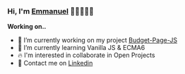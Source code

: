 ### Hi, I'm [Emmanuel](https://manelpz.github.io) 👋🏻👨🏻‍💻

**Working on..**  

- 🔨 I’m currently working on my project [Budget-Page-JS](https://github.com/manelpz/Budget-Page-JS)
- 📕 I’m currently learning Vanilla JS & ECMA6
- 🔥 I'm interested in collaborate in Open Projects  
- 💬 Contact me on [Linkedin](https://www.linkedin.com/in/manelpz/)


